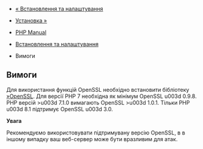 - [« Встановлення та налаштування](openssl.setup.md)
- [Установка »](openssl.installation.md)

- [PHP Manual](index.md)
- [Встановлення та налаштування](openssl.setup.md)
- Вимоги

## Вимоги

Для використання функцій OpenSSL необхідно встановити бібліотеку
[»OpenSSL](http://www.openssl.org/). Для версії PHP 7 необхідна як
мінімум OpenSSL u003d 0.9.8. PHP версій \>u003d 7.1.0 вимагають OpenSSL \>u003d
1.0.1. Тільки PHP u003d 8.1 підтримує OpenSSL u003d 3.0.

**Увага**

Рекомендуємо використовувати підтримувану версію OpenSSL, в
в іншому випадку ваш веб-сервер може бути вразливим для атак.
